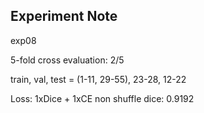 ## Experiment Note
exp08

5-fold cross evaluation: 2/5

train, val, test = (1-11, 29-55), 23-28, 12-22

Loss: 1xDice + 1xCE
non shuffle
dice: 0.9192